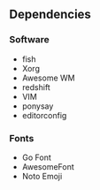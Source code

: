 ## Dependencies

### Software
- fish
- Xorg
- Awesome WM
- redshift
- VIM
- ponysay
- editorconfig

### Fonts
- Go Font
- AwesomeFont
- Noto Emoji

